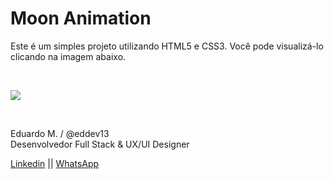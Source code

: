 # Moon Animation

Este é um simples projeto utilizando HTML5 e CSS3. 
Você pode visualizá-lo clicando na imagem abaixo.

&nbsp;

[![](https://eddev.com.br/projects/moon_animation/print_screen.png)](https://eddev.com.br/projects/moon_animation/)

&nbsp;

Eduardo M. / @eddev13 <br>
Desenvolvedor Full Stack & UX/UI Designer

[Linkedin](https://www.linkedin.com/in/eddev13/) || 
[WhatsApp](https://wa.me/+5541992346044?text=Ol%C3%A1!)